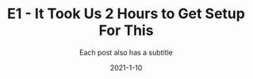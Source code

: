 ---
layout: post
subtitle: Each post also has a subtitle
gh-repo: daattali/beautiful-jekyll
gh-badge: [star, fork, follow]
tags: [test]
comments: true


title:  "E1 - It Took Us 2 Hours to Get Setup For This"
summary: "
NEXT EPISODE ON JAN 24TH AT 11 AM PST.

Brought to you by Kotek and IN1t, a new episode every second Sunday at 11 AM PST. Come say hello at our discord: https://fkthry.com

Fkthry
https://www.instagram.com/fkthry/

Kotek
https://www.instagram.com/kotek_music/
https://www.facebook.com/Kotekmusic
https://twitter.com/Kotek_Music
https://soundcloud.com/kotekmusic
https://www.twitch.tv/kotekmusic

IN1T
https://www.instagram.com/in1t.music/
https://www.facebook.com/in1t.sh
https://twitter.com/in1t_
https://soundcloud.com/in1t
https://www.twitch.tv/in1tmusic
"
date:   2021-1-10
categories: podcast
tags:
- tagone : Electronic Music
- tagtwo
- tagthree
permalink: /1/
image: /assets/img/e1.png
podcast_link: "https://f000.backblazeb2.com/file/fktpod/e1.mp3"
podcast_file_size: "99.3 MB"
podcast_duration: "1:12:15"
podcast_length: "13654375"
podcast_guid: ?p=1
---